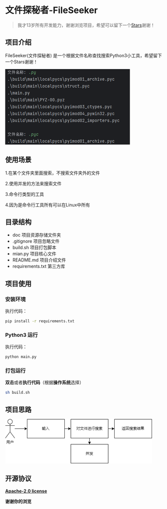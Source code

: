 # 文件探秘者-FileSeeker

> 我才13岁所有开发能力，谢谢浏览项目，希望可以留下一个[Stars](https://github.com/CodesPlex/FileSeeker)谢谢！

## 项目介绍

FileSeeker(文件探秘者) 是一个根据文件名称查找搜索Python3小工具，希望留下一个Stars谢谢！

![Introduction.png](doc/Introduction.png)

## 使用场景

1.在某个文件夹里面搜索，不搜索文件夹外的文件

2.使用并发的方法来搜索文件

3.命令行类型的工具

4.因为是命令行工具所有可以在Linux中所有

## 目录结构

- doc  项目资源存储文件夹
- .gitignore 项目忽略文件
- build.sh 项目打包脚本
- mian.py 项目核心文件
- README.md 项目介绍文件
- requirements.txt 第三方库

## 项目使用

### 安装环境

执行代码：

~~~~sh
pip install -r requirements.txt
~~~~

### Python3 运行

执行代码：

~~~sh
python main.py
~~~

### 打包运行

**双击**或者**执行代码**（根据**操作系统**选择）

~~~sh
sh build.sh
~~~

## 项目思路

![](doc/mian.drawio.png)

## 开源协议

**[Apache-2.0 license](https://github.com/CodesPlex/FileSeeker)**

**谢谢你的浏览**
